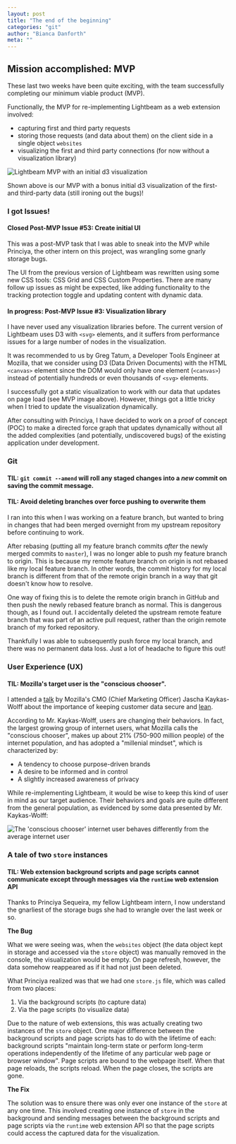 ```yaml
---
layout: post
title: "The end of the beginning"
categories: "git"
author: "Bianca Danforth"
meta: ""
---
```


## Mission accomplished: MVP

These last two weeks have been quite exciting, with the team successfully completing our minimum viable product (MVP).

Functionally, the MVP for re-implementing Lightbeam as a web extension involved:

* capturing first and third party requests
* storing those requests (and data about them) on the client side in a single object `websites`
* visualizing the first and third party connections (for now without a visualization library)

![Lightbeam MVP with an initial d3 visualization](http://biancadanforth.github.io/images/initial-d3-vis.png)

Shown above is our MVP with a bonus initial d3 visualization of the first- and third-party data (still ironing out the bugs)!

### I got Issues!

#### Closed Post-MVP Issue #53: Create initial UI
This was a post-MVP task that I was able to sneak into the MVP while Princiya, the other intern on this project, was wrangling some gnarly storage bugs.

The UI from the previous version of Lightbeam was rewritten using some new CSS tools: CSS Grid and CSS Custom Properties. There are many follow up issues as might be expected, like adding functionality to the tracking protection toggle and updating content with dynamic data.
 
#### In progress: Post-MVP Issue #3: Visualization library
I have never used any visualization libraries before. The current version of Lightbeam uses D3 with `<svg>` elements, and it suffers from performance issues for a large number of nodes in the visualization.

It was recommended to us by Greg Tatum, a Developer Tools Engineer at Mozilla, that we consider using D3 (Data Driven Documents) with the HTML `<canvas>` element since the DOM would only have one element (`<canvas>`) instead of potentially hundreds or even thousands of `<svg>` elements.

I successfully got a static visualization to work with our data that updates on page load (see MVP image above). However, things got a little tricky when I tried to update the visualization dynamically.

After consulting with Princiya, I have decided to work on a proof of concept (POC) to make a directed force graph that updates dynamically without all the added complexities (and potentially, undiscovered bugs) of the existing application under development.

### Git

#### TIL: `git commit --amend` will roll any staged changes into a *new* commit on saving the commit message.

#### TIL: Avoid deleting branches over force pushing to overwrite them
I ran into this when I was working on a feature branch, but wanted to bring in changes that had been merged overnight from my upstream repository before continuing to work.

After rebasing (putting all my feature branch commits *after* the newly merged commits to `master`), I was no longer able to push my feature branch to origin. This is because my remote feature branch on origin is not rebased like my local feature branch. In other words, the commit history for my local branch is different from that of the remote origin branch in a way that git doesn't know how to resolve.

One way of fixing this is to delete the remote origin branch in GitHub and then push the newly rebased feature branch as normal. This is dangerous though, as I found out. I accidentally deleted the upstream remote feature branch that was part of an active pull request, rather than the origin remote branch of my forked repository.

Thankfully I was able to subsequently push force my local branch, and there was no permanent data loss. Just a lot of headache to figure this out!

### User Experience (UX)

#### TIL: Mozilla's target user is the "conscious chooser".

I attended a [talk](https://prezi.com/view/SzGGogdcUbwddBBEGnTa/) by Mozilla's CMO (Chief Marketing Officer) Jascha Kaykas-Wolff about the importance of keeping customer data secure and [lean](https://www.mozilla.org/en-US/about/policy/lean-data/).

According to Mr. Kaykas-Wolff, users are changing their behaviors. In fact, the largest growing group of internet users, what Mozilla calls the "conscious chooser", makes up about 21% (750-900 million people) of the internet population, and has adopted a "millenial mindset", which is characterized by:

* A tendency to choose purpose-driven brands
* A desire to be informed and in control
* A slightly increased awareness of privacy

While re-implementing Lightbeam, it would be wise to keep this kind of user in mind as our target audience. Their behaviors and goals are quite different from the general population, as evidenced by some data presented by Mr. Kaykas-Wolff:

![The 'conscious chooser' internet user behaves differently from the average internet user](http://biancadanforth.github.io/images/jascha-kaykas-wolff-conscious-chooser.png)
 
### A tale of two `store` instances

#### TIL: Web extension background scripts and page scripts cannot communicate except through messages via the `runtime` web extension API

Thanks to Princiya Sequeira, my fellow Lightbeam intern, I now understand the gnarliest of the storage bugs she had to wrangle over the last week or so.

**The Bug**

What we were seeing was, when the `websites` object (the data object kept in storage and accessed via the `store` object) was manually removed in the console, the visualization would be empty. On page refresh, however, the data somehow reappeared as if it had not just been deleted.

What Princiya realized was that we had one `store.js` file, which was called from two places:
1. Via the background scripts (to capture data)
2. Via the page scripts (to visualize data)

Due to the nature of web extensions, this was actually creating two instances of the `store` object. One major difference between the background scripts and page scripts has to do with the lifetime of each: background scripts "maintain long-term state or perform long-term operations independently of the lifetime of any particular web page or browser window". Page scripts are bound to the webpage itself. When that page reloads, the scripts reload. When the page closes, the scripts are gone.

**The Fix**

The solution was to ensure there was only ever one instance of the `store` at any one time. This involved creating one instance of `store` in the background and sending messages between the background scripts and page scripts via the `runtime` web extension API so that the page scripts could access the captured data for the visualization.
